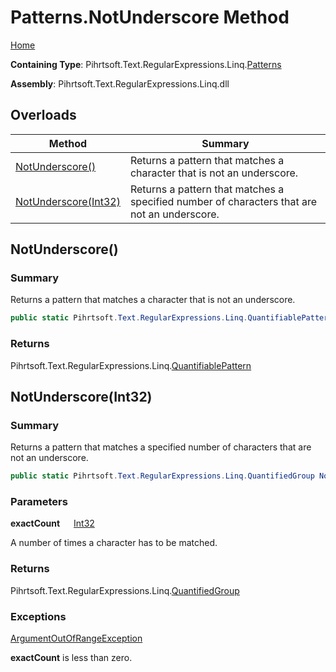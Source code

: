 # Patterns\.NotUnderscore Method

[Home](../../../../../../README.md)

**Containing Type**: Pihrtsoft\.Text\.RegularExpressions\.Linq\.[Patterns](../README.md)

**Assembly**: Pihrtsoft\.Text\.RegularExpressions\.Linq\.dll

## Overloads

| Method | Summary |
| ------ | ------- |
| [NotUnderscore()](#Pihrtsoft_Text_RegularExpressions_Linq_Patterns_NotUnderscore) | Returns a pattern that matches a character that is not an underscore\. |
| [NotUnderscore(Int32)](#Pihrtsoft_Text_RegularExpressions_Linq_Patterns_NotUnderscore_System_Int32_) | Returns a pattern that matches a specified number of characters that are not an underscore\. |

## NotUnderscore\(\) <a name="Pihrtsoft_Text_RegularExpressions_Linq_Patterns_NotUnderscore"></a>

### Summary

Returns a pattern that matches a character that is not an underscore\.

```csharp
public static Pihrtsoft.Text.RegularExpressions.Linq.QuantifiablePattern NotUnderscore()
```

### Returns

Pihrtsoft\.Text\.RegularExpressions\.Linq\.[QuantifiablePattern](../../QuantifiablePattern/README.md)

## NotUnderscore\(Int32\) <a name="Pihrtsoft_Text_RegularExpressions_Linq_Patterns_NotUnderscore_System_Int32_"></a>

### Summary

Returns a pattern that matches a specified number of characters that are not an underscore\.

```csharp
public static Pihrtsoft.Text.RegularExpressions.Linq.QuantifiedGroup NotUnderscore(int exactCount)
```

### Parameters

**exactCount** &emsp; [Int32](https://docs.microsoft.com/en-us/dotnet/api/system.int32)

A number of times a character has to be matched\.

### Returns

Pihrtsoft\.Text\.RegularExpressions\.Linq\.[QuantifiedGroup](../../QuantifiedGroup/README.md)

### Exceptions

[ArgumentOutOfRangeException](https://docs.microsoft.com/en-us/dotnet/api/system.argumentoutofrangeexception)

**exactCount** is less than zero\.

